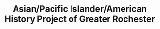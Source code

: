 ---
layout: repo
title: "Asian/Pacific Islander/American History Project of Greater Rochester"
id: 22590
permalink: repos/22590/
---